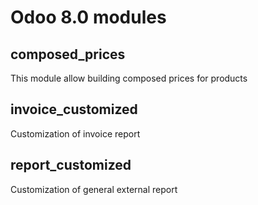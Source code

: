 Odoo 8.0 modules
================

composed_prices
---------------
This module allow building composed prices for products

invoice_customized
------------------
Customization of invoice report

report_customized
-----------------
Customization of general external report


